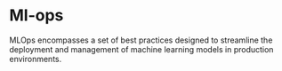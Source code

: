 # Ml-ops

MLOps encompasses a set of best practices designed to streamline the deployment and management of machine learning models in production environments.
